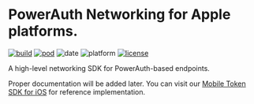 # PowerAuth Networking for Apple platforms.

[![build](https://github.com/wultra/networking-apple/actions/workflows/build.yml/badge.svg)](https://github.com/wultra/networking-apple/actions/workflows/build.yml) [![pod](https://img.shields.io/cocoapods/v/WultraPowerAuthNetworking)](https://cocoapods.org/pods/WultraMobileTokenSDK) ![date](https://img.shields.io/github/release-date/wultra/networking-apple) ![platform](https://img.shields.io/cocoapods/p/WultraPowerAuthNetworking) [![license](https://img.shields.io/github/license/wultra/networking-apple)](LICENSE)   

A high-level networking SDK for PowerAuth-based endpoints.

Proper documentation will be added later. You can visit our [Mobile Token SDK for iOS](https://github.com/wultra/mtoken-sdk-ios) for reference implementation.
